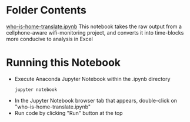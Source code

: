 # Folder Contents
[who-is-home-translate.ipynb]() 
This notebook takes the raw output from a cellphone-aware wifi-monitoring project, and converts it into time-blocks more conducive to analysis in Excel

# Running this Notebook
- Execute Anaconda Jupyter Notebook within the .ipynb directory
    ```
    jupyter notebook
    ```
- In the Jupyter Notebook browser tab that appears, double-click on "who-is-home-translate.ipynb"
- Run code by clicking "Run" button at the top